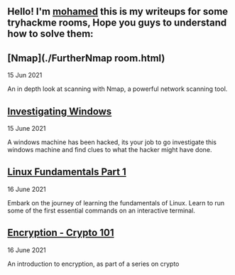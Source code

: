 ## Hello! I'm [mohamed](https://twitter.com/0xMohomiester) this is my writeups for some tryhackme rooms, Hope you guys to understand how to solve them:

## [Nmap](./FurtherNmap room.html)

15 Jun 2021 

An in depth look at scanning with Nmap, a powerful network scanning tool.

## [Investigating Windows](./Windows.html)

15 June 2021 

A windows machine has been hacked, its your job to go investigate this windows machine and find clues 
to what the hacker might have done.

## [Linux Fundamentals Part 1](./Linux.html)

16 June 2021

Embark on the journey of learning the fundamentals of Linux. Learn to run some of the first essential commands on an interactive terminal.

## [Encryption - Crypto 101](./crypto101.html)

16 June 2021

An introduction to encryption, as part of a series on crypto

